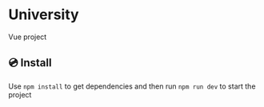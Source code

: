 # University

Vue project

## 💿 Install

Use `npm install` to get dependencies and then run `npm run dev` to start the project
